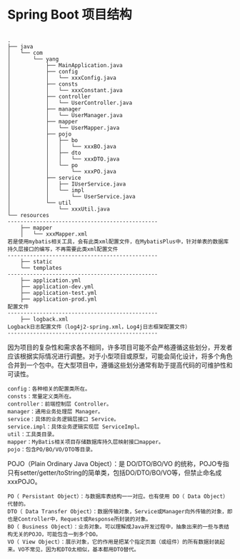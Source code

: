 # Spring Boot 项目结构

```

.
├── java
│   └── com
│       └── yang
│           ├── MainApplication.java
│           ├── config 
│           │   └── xxxConfig.java
│           ├── consts
│           │   └── xxxConstant.java
│           ├── controller
│           │   └── UserController.java
│           ├── manager
│           │   └── UserManager.java
│           ├── mapper
│           │   └── UserMapper.java
│           ├── pojo
│           │   ├── bo
│           │   │   └── xxxBO.java
│           │   ├── dto
│           │   │   └── xxxDTO.java
│           │   └── po
│           │       └── xxxPO.java
│           ├── service
│           │   ├── IUserService.java
│           │   └── impl
│           │       └── UserService.java
│           └── util
│               └── xxxUtil.java
└── resources
-----------------------------------------------
    ├── mapper
    │   └── xxxMapper.xml
若是使用mybatis相关工具，会有此类xml配置文件，在MybatisPlus中，针对单表的数据库持久层接口的编写，不再需要此类xml配置文件
-----------------------------------------------
    ├── static
    └── templates
-----------------------------------------------
    ├── application.yml
    ├── application-dev.yml
    ├── application-test.yml
    ├── application-prod.yml
配置文件
-----------------------------------------------
    ├── logback.xml
Logback日志配置文件（log4j2-spring.xml，Log4j日志框架配置文件）
-----------------------------------------------

```

因为项目的复杂性和需求各不相同，许多项目可能不会严格遵循这些划分，开发者应该根据实际情况进行调整。对于小型项目或原型，可能会简化设计，将多个角色合并到一个包中。在大型项目中，遵循这些划分通常有助于提高代码的可维护性和可读性。

    config：各种相关的配置类所在。
    consts：常量定义类所在。
    controller：前端控制层 Controller。
    manager：通用业务处理层 Manager。
    service：具体的业务逻辑层接口 Service。
    service.impl：具体业务逻辑实现层 ServiceImpl。
    util：工具类目录。
    mapper：MyBatis相关项目存储数据库持久层映射接口mapper。
    pojo：包含PO/BO/VO/DTO等目录。

POJO（Plain Ordinary Java Object）：是 DO/DTO/BO/VO 的统称，POJO专指只有setter/getter/toString的简单类，包括DO/DTO/BO/VO等，但禁止命名成 xxxPOJO。

    PO（ Persistant Object）：与数据库表结构一一对应。也有使用 DO（ Data Object）代替的。
    DTO（ Data Transfer Object）：数据传输对象，Service或Manager向外传输的对象，即也是Controller中，Request或Response所封装的对象。
    BO（ Business Object）：业务对象。可以理解成Java开发过程中，抽象出来的一些与表结构无关的POJO，可能包含一到多个DO。
    VO（ View Object）：展示对象，它的作用是把某个指定页面（或组件）的所有数据封装起来。VO不常见，因为和DTO太相似，基本都用DTO替代。